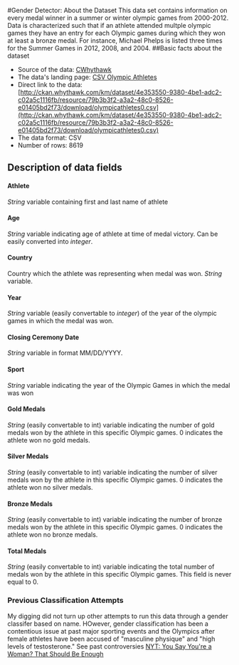 #Gender Detector: About the Dataset
This data set contains information on every medal winner in a summer or winter olympic games from 2000-2012. Data is characterized such that if an athlete attended multple olympic games they have an entry for each Olympic games during which they won at least a bronze medal. For instance, Michael Phelps is listed three times for the Summer Games in 2012, 2008, and 2004.
##Basic facts about the dataset
- Source of the data: [CWhythawk](http://ckan.whythawk.com/km/)
- The data's landing page: [CSV Olympic Athletes](http://ckan.whythawk.com/km/dataset/odata-test/resource/79b3b3f2-a3a2-48c0-8526-e01405bd2f73)
- Direct link to the data: [http://ckan.whythawk.com/km/dataset/4e353550-9380-4be1-adc2-c02a5c1116fb/resource/79b3b3f2-a3a2-48c0-8526-e01405bd2f73/download/olympicathletes0.csv](http://ckan.whythawk.com/km/dataset/4e353550-9380-4be1-adc2-c02a5c1116fb/resource/79b3b3f2-a3a2-48c0-8526-e01405bd2f73/download/olympicathletes0.csv)
- The data format: CSV
- Number of rows: 8619
## Description of data fields
#### Athlete
*String* variable containing first and last name of athlete
#### Age
*String* variable indicating age of athlete at time of medal victory. Can be easily converted into *integer*.
#### Country
Country which the athlete was representing when medal was won. *String* variable.
#### Year
*String* variable (easily convertable to *integer*) of the year of the olympic games in which the medal was won.
#### Closing Ceremony Date
*String* variable in format MM/DD/YYYY.
#### Sport
*String* variable indicating the year of the Olympic Games in which the medal was won
#### Gold Medals
*String* (easily convertable to int) variable indicating the number of gold medals won by the athlete in this specific Olympic games. 0 indicates the athlete won no gold medals.
#### Silver Medals
*String* (easily convertable to int) variable indicating the number of silver medals won by the athlete in this specific Olympic games. 0 indicates the athlete won no silver medals.
#### Bronze Medals
*String* (easily convertable to int) variable indicating the number of bronze medals won by the athlete in this specific Olympic games. 0 indicates the athlete won no bronze medals.
#### Total Medals
*String* (easily convertable to int) variable indicating the total number of medals won by the athlete in this specific Olympic games. This field is never equal to 0.

### Previous Classification Attempts
My digging did not turn up other attempts to run this data through a gender classifer based on name. HOwever, gender classification has been a contentious issue at past major sporting events and the Olympics after female athletes have been accused of "masculine physique" and "high levels of testosterone." See past controversies [NYT: You Say You're a Woman? That Should Be Enough](http://www.nytimes.com/2012/06/18/sports/olympics/olympic-sex-verification-you-say-youre-a-woman-that-should-be-enough.html?_r=0)
